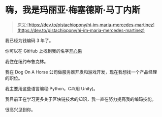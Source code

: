 # 嗨，我是玛丽亚·梅塞德斯·马丁内斯

> 原文:[https://dev.to/pistachiopony/hi-im-maria-mercedes-martinez](https://dev.to/pistachiopony/hi-im-maria-mercedes-martinez)

我已经为钱编码 3 年了。

你可以在 GitHub 上找到我的名字[开心果](https://github.com/PistachioPony)

我住在纽约布鲁克林。

我在 Dog On A Horse 公司做服务器开发和游戏开发，现在我想找一个产品经理的职位。

我主要用这些语言编程:Python，C#(用 Unity)。

我目前正在学习更多关于区块链技术的知识，我一直在努力提高我的编码技能。

很高兴见到你。